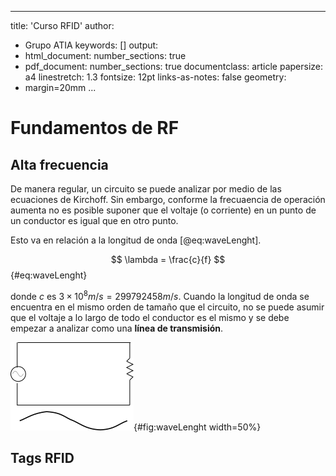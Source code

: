 
---
title: 'Curso RFID'
author: 
- Grupo ATIA
keywords: []
output:
- html_document:
    number_sections: true
- pdf_document:
    number_sections: true
documentclass: article
papersize: a4
linestretch: 1.3
fontsize: 12pt
links-as-notes: false
geometry:
- margin=20mm
...

Fundamentos de RF
=================

Alta frecuencia
---------------

De manera regular, un circuito se puede analizar por medio de las ecuaciones de Kirchoff. Sin embargo, conforme la frecuaencia de operación aumenta no es posible suponer que el voltaje (o corriente) en un punto de un conductor es igual que en otro punto.

Esto va en relación a la longitud de onda [@eq:waveLenght].

$$ \lambda = \frac{c}{f} $$ {#eq:waveLenght}

donde $c$ es $3\times 10^8m/s = 299 792 458m/s$. Cuando la longitud de onda se encuentra en el mismo orden de tamaño que el circuito, no se puede asumir que el voltaje a lo largo de todo el conductor es el mismo y se debe empezar a analizar como una **línea de transmisión**.

![Longitud de onda en un circuito.](.\img\waveLenght.png){#fig:waveLenght width=50%}


Tags RFID
---------


